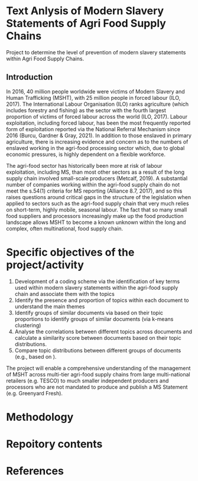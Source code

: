 # Text Anlysis of Modern Slavery Statements of Agri Food Supply Chains
Project to determine the level of prevention of modern slavery statements within Agri Food Supply Chains. 

## Introduction
In 2016, 40 million people worldwide were victims of Modern Slavery and Human Trafficking (MSHT), with 25 million people in forced labour (ILO, 2017). The International Labour Organisation (ILO) ranks agriculture (which includes forestry and fishing) as the sector with the fourth largest proportion of victims of forced labour across the world (ILO, 2017). Labour exploitation, including forced labour, has been the most frequently reported form of exploitation reported via the National Referral Mechanism since 2016 (Burcu, Gardner & Gray, 2021). In addition to those enslaved in primary agriculture, there is increasing evidence and concern as to the numbers of enslaved working in the agri-food processing sector which, due to global economic pressures, is highly dependent on a flexible workforce.

The agri-food sector has historically been more at risk of labour exploitation, including MS, than most other sectors as a result of the long supply chain involved small-scale producers (Metcalf, 2019). A substantial number of companies working within the agri-food supply chain do not meet the s.54(1) criteria for MS reporting (Alliance 8.7, 2017), and so this raises questions around critical gaps in the structure of the legislation when applied to sectors such as the agri-food supply chain that very much relies on short-term, highly mobile, seasonal labour. The fact that so many small food suppliers and processors increasingly make up the food production landscape allows MSHT to become a known unknown within the long and complex, often multinational, food supply chain.

# Specific objectives of the project/activity
1) Development of a coding scheme via the identification of key terms used within modern slavery statements within the agri-food supply chain and associate them with the topics 
2) Identify the presence and proportion of topics within each document to understand the main themes
3) Identify groups of similar documents via based on their topic proportions to identify groups of similar documents (via k-means clustering)
4) Analyse the correlations between different topics across documents and calculate a similarity score between documents based on their topic distributions.
5) Compare topic distributions between different groups of documents (e.g., based on ).

The project will enable a comprehensive understanding of the management of MSHT across multi-tier agri-food supply chains from large multi-national retailers (e.g. TESCO) to much smaller independent producers and processors who are not mandated to produce and publish a MS Statement (e.g. Greenyard Fresh). 

# Methodology


# Repoitory contents

# References


